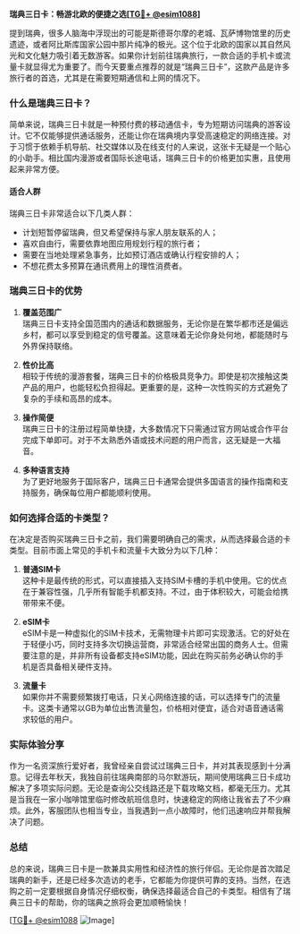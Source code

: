 **瑞典三日卡：畅游北欧的便捷之选[[TG💪+ @esim1088](https://t.me/s/esim1088)]**

提到瑞典，很多人脑海中浮现出的可能是斯德哥尔摩的老城、瓦萨博物馆里的历史遗迹，或者阿比斯库国家公园中那片纯净的极光。这个位于北欧的国家以其自然风光和文化魅力吸引着无数游客。如果你计划前往瑞典旅行，一款合适的手机卡或流量卡就显得尤为重要了。而今天要重点推荐的就是“瑞典三日卡”，这款产品是许多旅行者的首选，尤其是在需要短期通信和上网的情况下。

### 什么是瑞典三日卡？

简单来说，瑞典三日卡就是一种预付费的移动通信卡，专为短期访问瑞典的游客设计。它不仅能够提供通话服务，还能让你在瑞典境内享受高速稳定的网络连接。对于习惯于依赖手机导航、社交媒体以及在线支付的人来说，这张卡无疑是一个贴心的小助手。相比国内漫游或者国际长途电话，瑞典三日卡的价格更加实惠，且使用起来非常方便。

#### 适合人群

瑞典三日卡非常适合以下几类人群：
- 计划短暂停留瑞典，但又希望保持与家人朋友联系的人；
- 喜欢自由行，需要依靠地图应用规划行程的旅行者；
- 需要在当地处理紧急事务，比如预订酒店或确认行程安排的人；
- 不想花费太多预算在通讯费用上的理性消费者。

### 瑞典三日卡的优势

1. **覆盖范围广**  
   瑞典三日卡支持全国范围内的通话和数据服务，无论你是在繁华都市还是偏远乡村，都可以享受到稳定的信号覆盖。这意味着无论你身处何地，都能随时与外界保持联络。

2. **性价比高**  
   相较于传统的漫游套餐，瑞典三日卡的价格极具竞争力。即使是初次接触这类产品的用户，也能轻松负担得起。更重要的是，这种一次性购买的方式避免了复杂的手续和高昂的成本。

3. **操作简便**  
   瑞典三日卡的注册过程简单快捷，大多数情况下只需通过官方网站或合作平台完成下单即可。对于不太熟悉外语或技术问题的用户而言，这无疑是一大福音。

4. **多种语言支持**  
   为了更好地服务于国际客户，瑞典三日卡通常会提供多国语言的操作指南和支持服务，确保每位用户都能顺利使用。

### 如何选择合适的卡类型？

在决定是否购买瑞典三日卡之前，我们需要明确自己的需求，从而选择最合适的卡类型。目前市面上常见的手机卡和流量卡大致分为以下几种：

1. **普通SIM卡**  
   这种卡是最传统的形式，可以直接插入支持SIM卡槽的手机中使用。它的优点在于兼容性强，几乎所有智能手机都支持。不过，由于体积较大，可能会给携带带来不便。

2. **eSIM卡**  
   eSIM卡是一种虚拟化的SIM卡技术，无需物理卡片即可实现激活。它的好处在于轻便小巧，同时支持多次切换运营商，非常适合经常出国的商务人士。但需要注意的是，并非所有设备都支持eSIM功能，因此在购买前务必确认你的手机是否具备相关硬件支持。

3. **流量卡**  
   如果你并不需要频繁拨打电话，只关心网络连接的话，可以选择专门的流量卡。这类卡通常以GB为单位出售流量包，价格相对便宜，适合对语音通话需求较低的用户。

### 实际体验分享

作为一名资深旅行爱好者，我曾经亲自尝试过瑞典三日卡，并对其表现感到十分满意。记得去年秋天，我独自前往瑞典南部的马尔默游玩，期间使用瑞典三日卡成功解决了多项实际问题。无论是查询公交线路还是下载攻略文档，都毫无压力。尤其是当我在一家小咖啡馆里临时修改航班信息时，快速稳定的网络让我省去了不少麻烦。此外，客服团队也相当专业，当我遇到一点小故障时，他们迅速响应并帮我解决了问题。

### 总结

总的来说，瑞典三日卡是一款兼具实用性和经济性的旅行伴侣。无论你是首次踏足瑞典的新手，还是已经多次造访的老手，它都能为你提供可靠的支持。当然，在选购之前一定要根据自身情况仔细权衡，确保选择最适合自己的卡类型。相信有了瑞典三日卡的帮助，你的瑞典之旅将会更加顺畅愉快！

[[TG💪+ @esim1088](https://t.me/s/esim1088) ![Image](https://i.postimg.cc/4NQfJmqS/Snipaste-2025-05-13-00-14-12.png)]